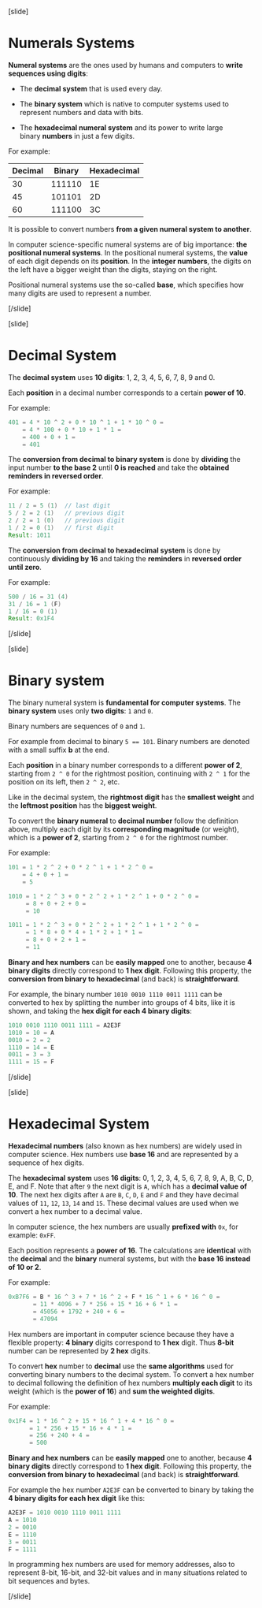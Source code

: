 [slide]
# Numerals Systems

**Numeral systems** are the ones used by humans and computers to **write sequences using digits**:

- The **decimal system** that is used every day.

- The **binary system** which is native to computer systems used to represent numbers and data with bits.

- The **hexadecimal numeral system** and its power to write large binary **numbers** in just a few digits. 

For example: 

| Decimal | Binary | Hexadecimal |
| ------- | ------ | ----------- |
| 30 | 111110 | 1E |
| 45 | 101101 | 2D |
| 60 | 111100 | 3C |

It is possible to convert numbers **from a given numeral system to another**.

In computer science-specific numeral systems are of big importance: **the positional numeral systems**. In the positional numeral systems, the **value** of each digit depends on its **position**. In the **integer numbers**, the digits on the left have a bigger weight than the digits, staying on the right.

Positional numeral systems use the so-called **base**, which specifies how many digits are used to represent a number. 

[/slide]


[slide]

# Decimal System

The **decimal system** uses **10 digits**: 1, 2, 3, 4, 5, 6, 7, 8, 9 and 0. 

Each **position** in a decimal number corresponds to a certain **power of 10**. 

For example:

``` java
401 = 4 * 10 ^ 2 + 0 * 10 ^ 1 + 1 * 10 ^ 0 = 
    = 4 * 100 + 0 * 10 + 1 * 1 = 
    = 400 + 0 + 1 =
    = 401
```

The **conversion from decimal to binary system** is done by **dividing** the input number **to the base 2** until **0 is reached** and take the **obtained reminders in reversed order**.

For example:
```java
11 / 2 = 5 (1)  // last digit
5 / 2 = 2 (1)   // previous digit
2 / 2 = 1 (0)   // previous digit
1 / 2 = 0 (1)   // first digit
Result: 1011
```


The **conversion from decimal to hexadecimal system** is done by continuously **dividing by 16** and taking the **reminders** in **reversed order until zero**. 

For example:
```java
500 / 16 = 31 (4)
31 / 16 = 1 (F)
1 / 16 = 0 (1)
Result: 0x1F4
```

[/slide]


[slide]

# Binary system

The binary numeral system is **fundamental for computer systems**. The **binary system** uses only **two digits**: `1` and `0`.

Binary numbers are sequences of `0` and `1`. 

For example from decimal to binary `5 == 101`. Binary numbers are denoted with a small suffix **b** at the end.

Each **position** in a binary number corresponds to a different **power of 2**, starting from `2 ^ 0` for the rightmost position, continuing with `2 ^ 1` for the position on its left, then `2 ^ 2`, etc.

Like in the decimal system, the **rightmost digit** has the **smallest weight** and the **leftmost position** has the **biggest weight**.

To convert the **binary numeral** to **decimal number** follow the definition above, multiply each digit by its **corresponding magnitude** (or weight), which is a **power of 2**, starting from `2 ^ 0` for the rightmost number.

For example:

``` java
101 = 1 * 2 ^ 2 + 0 * 2 ^ 1 + 1 * 2 ^ 0 = 
    = 4 + 0 + 1 = 
    = 5 
```

```java
1010 = 1 * 2 ^ 3 + 0 * 2 ^ 2 + 1 * 2 ^ 1 + 0 * 2 ^ 0 = 
     = 8 + 0 + 2 + 0 =
     = 10 
```

```java
1011 = 1 * 2 ^ 3 + 0 * 2 ^ 2 + 1 * 2 ^ 1 + 1 * 2 ^ 0 = 
     = 1 * 8 + 0 * 4 + 1 * 2 + 1 * 1 =
     = 8 + 0 + 2 + 1 =
     = 11
```

**Binary and hex numbers** can be **easily mapped** one to another, because **4 binary digits** directly correspond to **1 hex digit**. Following this property, the **conversion from binary to hexadecimal** (and back) is **straightforward**.

For example, the binary number `1010 0010 1110 0011 1111` can be converted to hex by splitting the number into groups of 4 bits, like it is shown, and taking the **hex digit for each 4 binary digits**: 
```java
1010 0010 1110 0011 1111 = A2E3F
1010 = 10 = A
0010 = 2 = 2
1110 = 14 = E
0011 = 3 = 3
1111 = 15 = F
```

[/slide]


[slide]

# Hexadecimal System

**Hexadecimal numbers** (also known as hex numbers) are widely used in computer science. Hex numbers use **base 16** and are represented by a sequence of hex digits. 

The **hexadecimal system** uses **16 digits**: 0, 1, 2, 3, 4, 5, 6, 7, 8, 9, A, B, C, D, E, and F. Note that after `9` the next digit is `A`, which has a **decimal value of 10**. The next hex digits after `A` are `B`, `C`, `D`, `E` and `F` and they have decimal values of `11`, `12`, `13`, `14` and `15`. These decimal values are used when we convert a hex number to a decimal value.

In computer science, the hex numbers are usually **prefixed with** `0x`, for example: `0xFF`.

Each position represents a **power of 16**. The calculations are **identical** with the **decimal** and the **binary** numeral systems, but with the **base 16 instead of 10 or 2**.

For example:
``` java
0xB7F6 = B * 16 ^ 3 + 7 * 16 ^ 2 + F * 16 ^ 1 + 6 * 16 ^ 0 =
       = 11 * 4096 + 7 * 256 + 15 * 16 + 6 * 1 =
       = 45056 + 1792 + 240 + 6 =
       = 47094
```


Hex numbers are important in computer science because they have a flexible property: **4 binary** digits correspond to **1 hex** digit. Thus **8-bit** number can be represented by **2 hex** digits.


To convert **hex** number to **decimal** use the **same algorithms** used for converting binary numbers to the decimal system. To convert a hex number to decimal following the definition of hex numbers **multiply each digit** to its weight (which is the **power of 16**) and **sum the weighted digits**.

For example:
```java
0x1F4 = 1 * 16 ^ 2 + 15 * 16 ^ 1 + 4 * 16 ^ 0 = 
      = 1 * 256 + 15 * 16 + 4 * 1 =
      = 256 + 240 + 4 =
      = 500
```

**Binary and hex numbers** can be **easily mapped** one to another, because **4 binary digits** directly correspond to **1 hex digit**. Following this property, the **conversion from binary to hexadecimal** (and back) is **straightforward**.

For example the hex number `A2E3F` can be converted to binary by taking the **4 binary digits for each hex digit** like this:
```java
A2E3F = 1010 0010 1110 0011 1111
A = 1010
2 = 0010
E = 1110
3 = 0011
F = 1111
```

In programming hex numbers are used for memory addresses, also to represent 8-bit, 16-bit, and 32-bit values and in many situations related to bit sequences and bytes.

[/slide]
